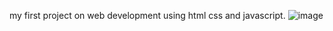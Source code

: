 my first  project on web development using html css and javascript.
![image](https://github.com/user-attachments/assets/db40371c-8931-4f4f-923c-04086523798b)

